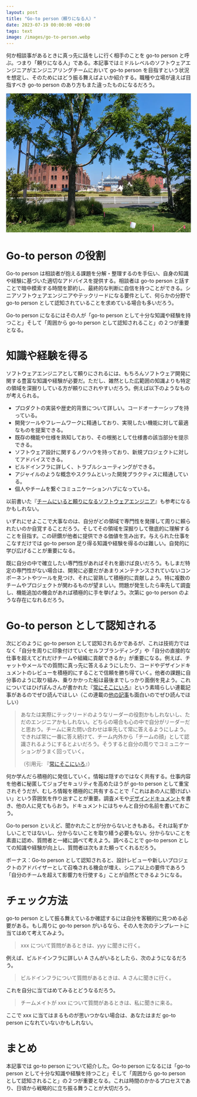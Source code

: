 ```yaml
---
layout: post
title: "Go-to person（頼りになる人）"
date: 2023-07-19 00:00:00 +09:00
tags: text
image: /images/go-to-person.webp
---
```


何か相談事があるときに真っ先に話をしに行く相手のことを go-to person と呼ぶ。つまり「頼りになる人」である。本記事ではミドルレベルのソフトウェアエンジニアがエンジニアリングチームにおいて go-to person を目指すという状況を想定し、そのためにはどう振る舞えばよいか紹介する。職種や立場が違えば目指すべき go-to person のあり方もまた違ったものになるだろう。

![image](/images/go-to-person.webp)

# Go-to person の役割

Go-to person は相談者が抱える課題を分解・整理するのを手伝い、自身の知識や経験に基づいた適切なアドバイスを提供する。相談者は go-to person と話すことで暗中模索する時間を節約し、最終的な判断に自信を持つことができる。シニアソフトウェアエンジニアやテックリードになる要件として、何らかの分野で go-to person として認知されていることを求めている場合も多いだろう。

Go-to person になるにはその人が「go-to person として十分な知識や経験を持つこと」そして「周囲から go-to person として認知されること」の２つが重要となる。

# 知識や経験を得る

ソフトウェアエンジニアとして頼りにされるには、もちろんソフトウェア開発に関する豊富な知識や経験が必要だ。ただし、雑然とした広範囲の知識よりも特定の領域を深掘りしている方が頼りにされやすいだろう。例えば以下のようなものが考えられる。

- プロダクトの実装や歴史的背景について詳しい。コードオーナーシップを持っている。
- 開発ツールやフレームワークに精通しており、実現したい機能に対して最適なものを提案できる。
- 既存の機能や仕様を熟知しており、その根拠として仕様書の該当部分を提示できる。
- ソフトウェア設計に関するノウハウを持っており、新規プロジェクトに対してアドバイスできる。
- ビルドインフラに詳しく、トラブルシューティングができる。
- アジャイルのような概念やスクラムといった開発プラクティスに精通している。
- 個人やチームを繋ぐコミュニケーションハブになっている。

以前書いた『[チームにいると頼りになるソフトウェアエンジニア](/2021/04/30/reliable-software-engineers)』も参考になるかもしれない。

いずれにせよここで大事なのは、自分がどの領域で専門性を発揮して周りに頼られたいのか自覚することだろう。そしてその領域を深掘りして徹底的に理解することを目指す。この研鑽が他者に提供できる価値を生み出す。与えられた仕事をこなすだけでは go-to person 足り得る知識や経験を得るのは難しい。自発的に学び広げることが重要になる。

既に自分の中で確立したい専門性があればそれを磨けば良いだろう。もしまだ特定の専門性がない場合は、開発に必要だがあまりメンテナンスされていないコンポーネントやツールを見つけ、それに習熟して積極的に貢献しよう。特に複数のチームやプロジェクトが関わるものが望ましい。問題が発生したら率先して調査し、機能追加の機会があれば積極的に手を挙げよう。次第に go-to person のような存在になれるだろう。

# Go-to person として認知される

次にどのように go-to person として認知されるかであるが、これは技術力ではなく「自分を周りに印象付けていくセルフブランディング」や「自分の直接的な仕事を超えてどれだけチームや組織に貢献できるか」が重要になる。例えば、チャットやメールでの質問に真っ先に答えるようにしたり、コードやデザインドキュメントのレビューを積極的にすることで信頼を勝ち得ていく。他者の課題に自分事のように取り組み、乗りかかった船は最後までしっかり面倒を見よう。これについてはひげぽんさんが書かれた『[常にそこにいろ](https://gihyo.jp/dev/serial/01/continue-power/0003)』という素晴らしい連載記事があるのでぜひ読んでほしい（この連載の[他の記事](https://gihyo.jp/dev/serial/01/continue-power/)も面白いのでぜひ読んでほしい）

> あなたは実際にテックリードのようなリーダーの役割かもしれないし、ただのエンジニアかもしれない。どちらの場合も心の中で自分がリーダーだと思おう。チームに来た問い合わせは率先して常に答えるようにしよう。できれば常に一番に答え続けて、チーム内外から「チームの顔」として認識されるようにするとよいだろう。そうすると自分の周りでコミュニケーションがうまく回っていく。
> 
> （引用元: 『[常にそこにいろ](https://gihyo.jp/dev/serial/01/continue-power/0003)』）

何か学んだら積極的に発信していく。情報は隠すのではなく共有する。仕事内容を他者に秘匿してジョブセキュリティを高めたほうが go-to person として重宝されそうだが、むしろ情報を積極的に共有することで「これはあの人に聞けばいい」という雰囲気を作り出すことが重要。調査メモや[デザインドキュメント](/2021/03/31/design-docs)を書き、他の人に見てもらおう。ドキュメントにはちゃんと自分の名前を書いておこう。

Go-to person といえど、聞かれたことが分からないときもある。それは恥ずかしいことではないし、分からないことを取り繕う必要もない。分からないことを素直に認め、質問者と一緒に調べて考えよう。調べることで go-to person としての知識や経験が向上し、質問者は次もまた頼ってくれるだろう。

ボーナス：Go-to person として認知されると、設計レビューや新しいプロジェクトのアドバイザーとして召喚される機会が増え、シニア以上の要件であろう「自分のチームを超えて影響力を行使する」ことが自然とできるようになる。

# チェック方法

go-to person として振る舞えているか確認するには自分を客観的に見つめる必要がある。もし周りに go-to person がいるなら、その人を次のテンプレートに当てはめて考えてみよう。

> xxx について質問があるときは、yyy に聞きに行く。

例えば、ビルドインフラに詳しい A さんがいるとしたら、次のようになるだろう。

> ビルドインフラについて質問があるときは、A さんに聞きに行く。

これを自分に当てはめてみるとどうなるだろう。

> チームメイトが xxx について質問があるときは、私に聞きに来る。

ここで xxx に当てはまるものが思いつかない場合は、あなたはまだ go-to person になれていないかもしれない。

# まとめ

本記事では go-to person について紹介した。Go-to person になるには「go-to person として十分な知識や経験を持つこと」そして「周囲から go-to person として認知されること」の２つが重要となる。これは時間のかかるプロセスであり、日頃から戦略的に立ち振る舞うことが大切だろう。
